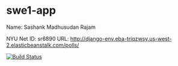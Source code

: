 # swe1-app

Name: Sashank Madhusudan Rajam

NYU Net ID: sr6890
URL: http://django-env.eba-triqzwsy.us-west-2.elasticbeanstalk.com/polls/

[![Build Status](https://app.travis-ci.com/sash7410/swe1-app.svg?branch=main)](https://app.travis-ci.com/sash7410/swe1-app)
